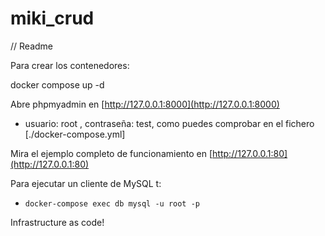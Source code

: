 # miki_crud

// Readme

Para crear los contenedores: 

docker compose up -d

Abre phpmyadmin en [http://127.0.0.1:8000](http://127.0.0.1:8000)
- usuario: root , contraseña: test, como puedes comprobar en el fichero [./docker-compose.yml]

Mira el ejemplo completo de funcionamiento en [http://127.0.0.1:80](http://127.0.0.1:80)

Para ejecutar un cliente de MySQL t:

- `docker-compose exec db mysql -u root -p` 

Infrastructure as code!

